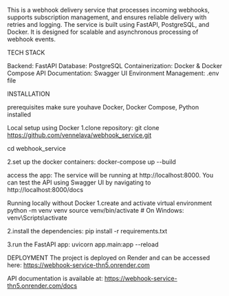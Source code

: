 This is a webhook delivery service that processes incoming webhooks, supports subscription management, and ensures reliable delivery with retries and logging. The service is built using FastAPI, PostgreSQL, and Docker. It is designed for scalable and asynchronous processing of webhook events.

TECH STACK

Backend: FastAPI
Database: PostgreSQL
Containerization: Docker & Docker Compose
API Documentation: Swagger UI
Environment Management: .env file

INSTALLATION

prerequisites
make sure youhave Docker, Docker Compose, Python installed

Local setup using Docker
1.clone repository:
git clone https://github.com/vennelava/webhook_service.git

cd webhook_service

2.set up the docker containers:
docker-compose up --build

access the app:
The service will be running at http://localhost:8000.
You can test the API using Swagger UI by navigating to http://localhost:8000/docs

Running locally without Docker
1.create and activate virtual environment
python -m venv venv
source venv/bin/activate   # On Windows: venv\Scripts\activate

2.install the dependencies:
pip install -r requirements.txt

3.run the FastAPI app:
uvicorn app.main:app --reload

DEPLOYMENT
The project is deployed on Render and can be accessed here:
https://webhook-service-thn5.onrender.com

API documentation is available at:
https://webhook-service-thn5.onrender.com/docs
